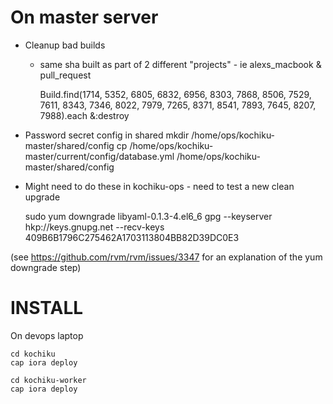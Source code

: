 # On master server

* Cleanup bad builds
  - same sha built as part of 2 different "projects" - ie alexs_macbook & pull_request

    Build.find(1714, 5352, 6805, 6832, 6956, 8303, 7868, 8506, 7529, 7611, 8343, 7346, 8022, 7979, 7265, 8371, 8541, 7893, 7645, 8207, 7988).each &:destroy

* Password secret config in shared
    mkdir /home/ops/kochiku-master/shared/config
    cp /home/ops/kochiku-master/current/config/database.yml /home/ops/kochiku-master/shared/config

* Might need to do these in kochiku-ops - need to test a new clean upgrade

    sudo yum downgrade libyaml-0.1.3-4.el6_6
    gpg --keyserver hkp://keys.gnupg.net --recv-keys 409B6B1796C275462A1703113804BB82D39DC0E3

(see https://github.com/rvm/rvm/issues/3347 for an explanation of the yum downgrade step)

# INSTALL

On devops laptop

```
cd kochiku
cap iora deploy
```

```
cd kochiku-worker
cap iora deploy
```


